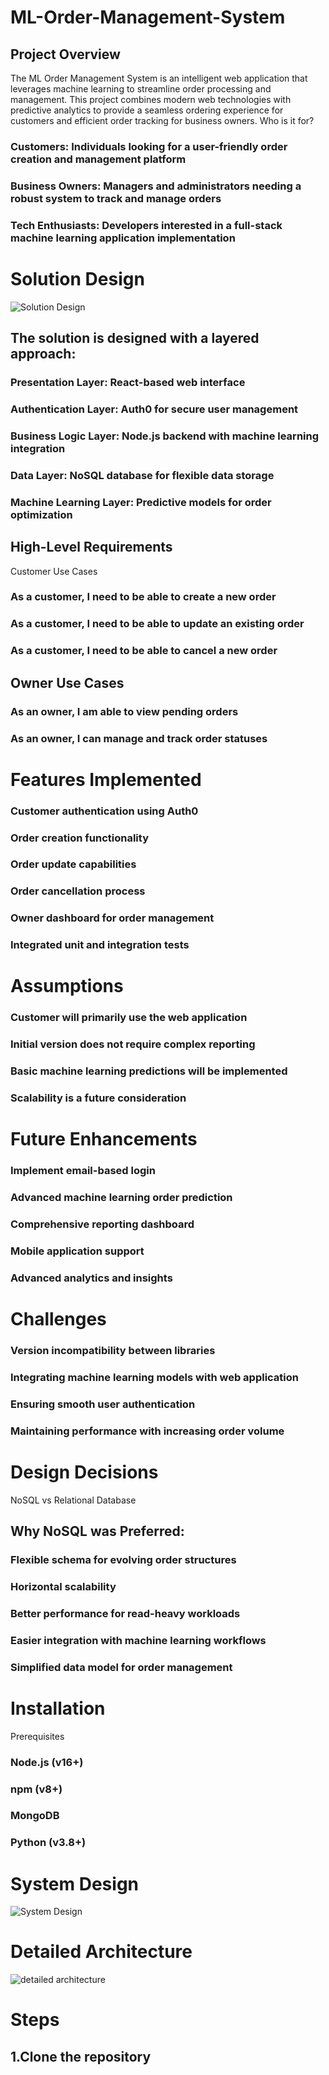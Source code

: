 # ML-Order-Management-System

## Project Overview
The ML Order Management System is an intelligent web application that leverages machine learning to streamline order processing and management. This project combines modern web technologies with predictive analytics to provide a seamless ordering experience for customers and efficient order tracking for business owners.
Who is it for?

### Customers: Individuals looking for a user-friendly order creation and management platform
### Business Owners: Managers and administrators needing a robust system to track and manage orders
### Tech Enthusiasts: Developers interested in a full-stack machine learning application implementation

# Solution Design

![Solution Design](solution-design.svg)











## The solution is designed with a layered approach:

### Presentation Layer: React-based web interface
### Authentication Layer: Auth0 for secure user management
### Business Logic Layer: Node.js backend with machine learning integration
### Data Layer: NoSQL database for flexible data storage
### Machine Learning Layer: Predictive models for order optimization

## High-Level Requirements
Customer Use Cases

### As a customer, I need to be able to create a new order
### As a customer, I need to be able to update an existing order
### As a customer, I need to be able to cancel a new order

## Owner Use Cases

### As an owner, I am able to view pending orders
### As an owner, I can manage and track order statuses

# Features Implemented

 ### Customer authentication using Auth0
 ### Order creation functionality
 ### Order update capabilities
 ### Order cancellation process
 ### Owner dashboard for order management
 ### Integrated unit and integration tests

# Assumptions

### Customer will primarily use the web application
### Initial version does not require complex reporting
### Basic machine learning predictions will be implemented
### Scalability is a future consideration

# Future Enhancements

### Implement email-based login
### Advanced machine learning order prediction
### Comprehensive reporting dashboard
### Mobile application support
### Advanced analytics and insights

# Challenges

### Version incompatibility between libraries
### Integrating machine learning models with web application
### Ensuring smooth user authentication
### Maintaining performance with increasing order volume

# Design Decisions
NoSQL vs Relational Database

## Why NoSQL was Preferred:

### Flexible schema for evolving order structures
### Horizontal scalability
### Better performance for read-heavy workloads
### Easier integration with machine learning workflows
### Simplified data model for order management

# Installation
Prerequisites

### Node.js (v16+)
### npm (v8+)
### MongoDB
### Python (v3.8+)


# System Design 

![System Design](system-design.png)


# Detailed Architecture

![detailed architecture](detailed-architecture.svg)










# Steps

## 1.Clone the repository



